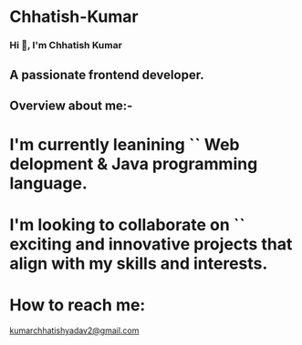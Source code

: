 # Chhatish-Kumar

### Hi 👋, I'm Chhatish Kumar

## A passionate frontend developer.

## Overview about me:-
  # I'm currently leanining `` Web delopment & Java programming language.
  # I'm looking to collaborate on `` exciting and innovative projects that align with my skills and interests.
  # How to reach me:
  kumarchhatishyadav2@gmail.com
